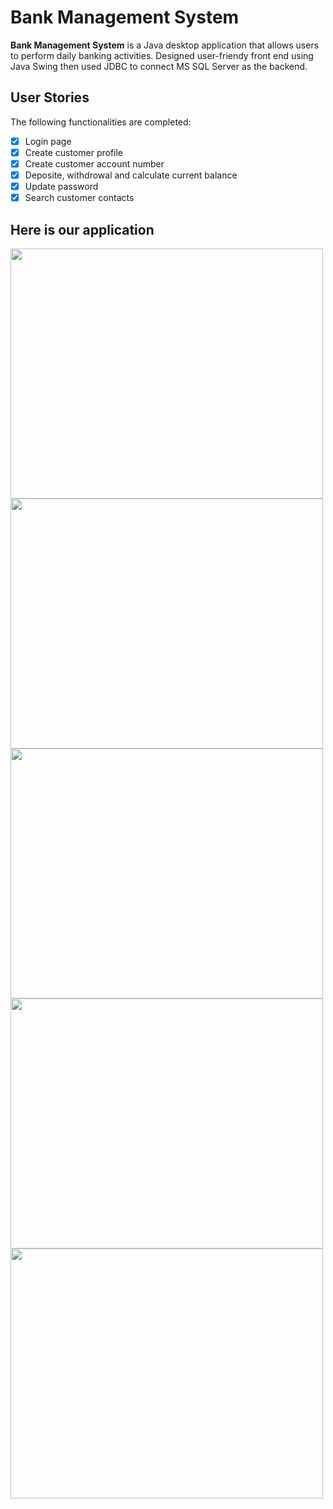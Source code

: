 
# Bank Management System

**Bank Management System** is a Java desktop application that allows users to perform daily banking activities.
Designed user-friendy front end using Java Swing then used JDBC to connect MS SQL Server as the backend.

## User Stories

The following functionalities are completed:

* [x] Login page 
* [x] Create customer profile
* [x] Create customer account number
* [x] Deposite, withdrowal and calculate current balance 
* [x] Update password
* [x] Search customer contacts

## Here is our application
<img src="https://user-images.githubusercontent.com/63685062/155571265-89533a6a-5c9c-46ec-8ed0-9f91ca7c54a5.png" width="500" height="400" />

<img src="https://user-images.githubusercontent.com/63685062/155571280-625cb971-08a3-4db3-b635-4baccf2f1757.png" width="500" height="400" />

<img src="https://user-images.githubusercontent.com/63685062/155571295-d04f9142-e0b9-4122-a743-7ca49ba4fc54.png" width="500" height="400" />

<img src="https://user-images.githubusercontent.com/63685062/155571310-c55e4867-e2e5-4b61-811a-b072effac3bd.png" width="500" height="400" />

<img src="https://user-images.githubusercontent.com/63685062/155571327-19f8465e-74e6-4179-afd1-b87c3ee8ca5e.png" width="500" height="400" />








